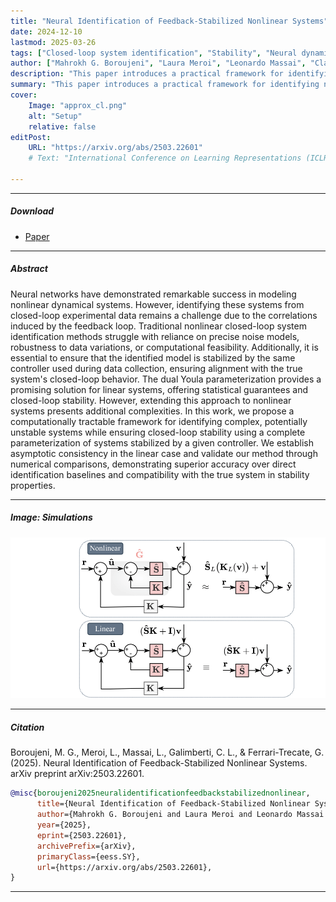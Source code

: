 ```yaml
---
title: "Neural Identification of Feedback-Stabilized Nonlinear Systems"
date: 2024-12-10
lastmod: 2025-03-26
tags: ["Closed-loop system identification", "Stability", "Neural dynamical systems"]
author: ["Mahrokh G. Boroujeni", "Laura Meroi", "Leonardo Massai", "Clara L. Galimberti", "Giancarlo Ferrari-Trecate"]
description: "This paper introduces a practical framework for identifying nonlinear dynamical systems from closed-loop data while guaranteeing stability under the original controller. Building on the dual Youla parameterization, the method extends this idea to nonlinear settings using a complete parameterization of systems stabilized by a given controller. The approach ensures closed-loop stability, is computationally efficient, and achieves higher accuracy than direct identification methods. It is also asymptotically consistent in the linear case, with numerical results supporting its effectiveness."
summary: "This paper introduces a practical framework for identifying nonlinear dynamical systems from closed-loop data while guaranteeing stability under the original controller. Building on the dual Youla parameterization, the method extends this idea to nonlinear settings using a complete parameterization of systems stabilized by a given controller. The approach ensures closed-loop stability, is computationally efficient, and achieves higher accuracy than direct identification methods. It is also asymptotically consistent in the linear case, with numerical results supporting its effectiveness."
cover:
    Image: "approx_cl.png"
    alt: "Setup"
    relative: false
editPost:
    URL: "https://arxiv.org/abs/2503.22601"
    # Text: "International Conference on Learning Representations (ICLR)"

---
```


---

##### Download

+ [Paper](sysid.pdf)

---

##### Abstract

Neural networks have demonstrated remarkable success in modeling nonlinear dynamical systems. However, identifying these systems from closed-loop experimental data remains a challenge due to the correlations induced by the feedback loop. Traditional nonlinear closed-loop system identification methods struggle with reliance on precise noise models, robustness to data variations, or computational feasibility. Additionally, it is essential to ensure that the identified model is stabilized by the same controller used during data collection, ensuring alignment with the true system's closed-loop behavior. The dual Youla parameterization provides a promising solution for linear systems, offering statistical guarantees and closed-loop stability. However, extending this approach to nonlinear systems presents additional complexities. In this work, we propose a computationally tractable framework for identifying complex, potentially unstable systems while ensuring closed-loop stability using a complete parameterization of systems stabilized by a given controller. We establish asymptotic consistency in the linear case and validate our method through numerical comparisons, demonstrating superior accuracy over direct identification baselines and compatibility with the true system in stability properties.

---

##### Image: Simulations

![](approx_cl.png)

---

##### Citation

Boroujeni, M. G., Meroi, L., Massai, L., Galimberti, C. L., & Ferrari-Trecate, G. (2025). Neural Identification of Feedback-Stabilized Nonlinear Systems. arXiv preprint arXiv:2503.22601.

```BibTeX
@misc{boroujeni2025neuralidentificationfeedbackstabilizednonlinear,
      title={Neural Identification of Feedback-Stabilized Nonlinear Systems}, 
      author={Mahrokh G. Boroujeni and Laura Meroi and Leonardo Massai and Clara L. Galimberti and Giancarlo Ferrari-Trecate},
      year={2025},
      eprint={2503.22601},
      archivePrefix={arXiv},
      primaryClass={eess.SY},
      url={https://arxiv.org/abs/2503.22601}, 
}
```

---

